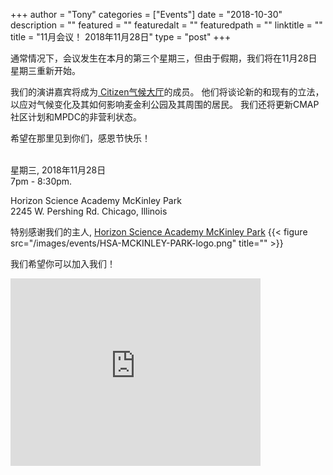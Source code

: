 
+++
author = "Tony"
categories = ["Events"]
date = "2018-10-30"
description = ""
featured = ""
featuredalt = ""
featuredpath = ""
linktitle = ""
title = "11月会议！ 2018年11月28日"
type = "post"
+++

通常情况下，会议发生在本月的第三个星期三，但由于假期，我们将在11月28日星期三重新开始。

我们的演讲嘉宾将成为<a href="https://citizensclimatelobby.org"> Citizen气候大厅</a>的成员。 他们将谈论新的和现有的立法，以应对气候变化及其如何影响麦金利公园及其周围的居民。 我们还将更新CMAP社区计划和MPDC的非营利状态。

希望在那里见到你们，感恩节快乐！

</br>星期三, 2018年11月28日
</br>7pm - 8:30pm. </br>

Horizon Science Academy McKinley Park <br/>
2245 W. Pershing Rd. Chicago, Illinois<br/>  

特别感谢我们的主人,  <a href="http://www.hsamckinley.org"> Horizon Science Academy McKinley Park</a>
{{< figure src="/images/events/HSA-MCKINLEY-PARK-logo.png" title="" >}}

我们希望你可以加入我们！ 

<iframe src="https://www.google.com/maps/embed?pb=!1m14!1m8!1m3!1d11893.00712429248!2d-87.6820487!3d41.8228762!3m2!1i1024!2i768!4f13.1!3m3!1m2!1s0x0%3A0xc56362598ae78ea1!2sHorizon+Science+Academy!5e0!3m2!1sen!2sus!4v1541038096183" width="400" height="300" frameborder="0" style="border:0" allowfullscreen></iframe>
<br/>

